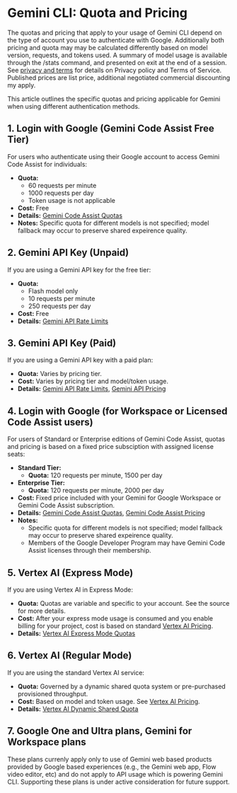 # Gemini CLI: Quota and Pricing

The quotas and pricing that apply to your usage of Gemini CLI depend on the type of account you use to authenticate with Google. Additionally both pricing and quota may may be calculated differently based on model version, requests, and tokens used.  A summary of model usage is available through the /stats command, and presented on exit at the end of a session. See [privacy and terms](./tos-privacy.md) for details on Privacy policy and Terms of Service. Published prices are list price, additional negotiated commercial discounting my apply.

This article outlines the specific quotas and pricing applicable for Gemini when using different authentication methods.

## 1. Login with Google (Gemini Code Assist Free Tier)

For users who authenticate using their Google account to access Gemini Code Assist for individuals:

- **Quota:**
    - 60 requests per minute
    - 1000 requests per day
    - Token usage is not applicable
- **Cost:** Free
- **Details:** [Gemini Code Assist Quotas](https://developers.google.com/gemini-code-assist/resources/quotas#quotas-for-agent-mode-gemini-cli)
- **Notes:** Specific quota for different models is not specified; model fallback may occur to preserve shared expeirence quality.

## 2. Gemini API Key (Unpaid)

If you are using a Gemini API key for the free tier:

- **Quota:**
    - Flash model only
    - 10 requests per minute
    - 250 requests per day
- **Cost:** Free
- **Details:** [Gemini API Rate Limits](https://ai.google.dev/gemini-api/docs/rate-limits)


## 3. Gemini API Key (Paid)

If you are using a Gemini API key with a paid plan:

- **Quota:** Varies by pricing tier.
- **Cost:** Varies by pricing tier and model/token usage.
- **Details:** [Gemini API Rate Limits](https://ai.google.dev/gemini-api/docs/rate-limits), [Gemini API Pricing](https://ai.google.dev/gemini-api/docs/pricing)

## 4. Login with Google (for Workspace or Licensed Code Assist users)

For users of Standard or Enterprise editions of Gemini Code Assist, quotas and pricing is based on a fixed price subsciption with assigned license seats:

- **Standard Tier:**
    - **Quota:** 120 requests per minute, 1500 per day
- **Enterprise Tier:**
    - **Quota:** 120 requests per minute, 2000 per day
- **Cost:** Fixed price included with your Gemini for Google Workspace or Gemini Code Assist subscription.
- **Details:** [Gemini Code Assist Quotas](https://developers.google.com/gemini-code-assist/resources/quotas#quotas-for-agent-mode-gemini-cli), [Gemini Code Assist Pricing](https://cloud.google.com/products/gemini/pricing)
- **Notes:**
    - Specific quota for different models is not specified; model fallback may occur to preserve shared expeirence quality.
    - Members of the Google Developer Program may have Gemini Code Assist licenses through their membership.


## 5. Vertex AI (Express Mode)

If you are using Vertex AI in Express Mode:

- **Quota:** Quotas are variable and specific to your account. See the source for more details.
- **Cost:** After your express mode usage is consumed and you enable billing for your project, cost is based on standard [Vertex AI Pricing](https://cloud.google.com/vertex-ai/pricing).
- **Details:** [Vertex AI Express Mode Quotas](https://cloud.google.com/vertex-ai/generative-ai/docs/start/express-mode/overview#quotas)

## 6. Vertex AI (Regular Mode)

If you are using the standard Vertex AI service:

- **Quota:** Governed by a dynamic shared quota system or pre-purchased provisioned throughput.
- **Cost:** Based on model and token usage. See [Vertex AI Pricing](https://cloud.google.com/vertex-ai/pricing).
- **Details:** [Vertex AI Dynamic Shared Quota](https://cloud.google.com/vertex-ai/generative-ai/docs/resources/dynamic-shared-quota)


## 7. Google One and Ultra plans, Gemini for Workspace plans

These plans currenly apply only to use of Gemini web based products provided by Google  based experiences (e.g., the Gemini web app, Flow video editor, etc) and do not apply to API usage which is powering Gemini CLI. Supporting these plans is under active consideration for future support.